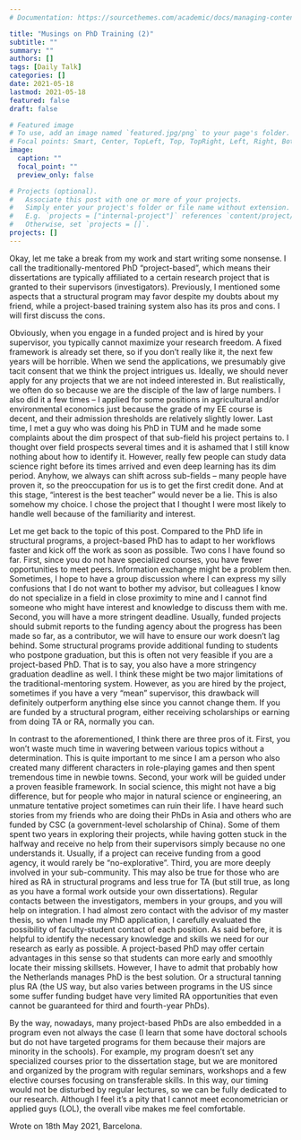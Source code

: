 ```yaml
---
# Documentation: https://sourcethemes.com/academic/docs/managing-content/

title: "Musings on PhD Training (2)"
subtitle: ""
summary: ""
authors: []
tags: [Daily Talk]
categories: []
date: 2021-05-18
lastmod: 2021-05-18
featured: false
draft: false

# Featured image
# To use, add an image named `featured.jpg/png` to your page's folder.
# Focal points: Smart, Center, TopLeft, Top, TopRight, Left, Right, BottomLeft, Bottom, BottomRight.
image:
  caption: ""
  focal_point: ""
  preview_only: false

# Projects (optional).
#   Associate this post with one or more of your projects.
#   Simply enter your project's folder or file name without extension.
#   E.g. `projects = ["internal-project"]` references `content/project/deep-learning/index.md`.
#   Otherwise, set `projects = []`.
projects: []
---
```

Okay, let me take a break from my work and start writing some nonsense. I call the traditionally-mentored PhD “project-based”, which means their dissertations are typically affiliated to a certain research project that is granted to their supervisors (investigators). Previously, I mentioned some aspects that a structural program may favor despite my doubts about my friend, while a project-based training system also has its pros and cons. I will first discuss the cons. 

Obviously, when you engage in a funded project and is hired by your supervisor, you typically cannot maximize your research freedom. A fixed framework is already set there, so if you don’t really like it, the next few years will be horrible. When we send the applications, we presumably give tacit consent that we think the project intrigues us. Ideally, we should never apply for any projects that we are not indeed interested in. But realistically, we often do so because we are the disciple of the law of large numbers. I also did it a few times – I applied for some positions in agricultural and/or environmental economics just because the grade of my EE course is decent, and their admission thresholds are relatively slightly lower. Last time, I met a guy who was doing his PhD in TUM and he made some complaints about the dim prospect of that sub-field his project pertains to. I thought over field prospects several times and it is ashamed that I still know nothing about how to identify it. However, really few people can study data science right before its times arrived and even deep learning has its dim period. Anyhow, we always can shift across sub-fields – many people have proven it, so the preoccupation for us is to get the first credit done. And at this stage, “interest is the best teacher” would never be a lie. This is also somehow my choice. I chose the project that I thought I were most likely to handle well because of the familiarity and interest.

Let me get back to the topic of this post. Compared to the PhD life in structural programs, a project-based PhD has to adapt to her workflows faster and kick off the work as soon as possible. Two cons I have found so far. First, since you do not have specialized courses, you have fewer opportunities to meet peers. Information exchange might be a problem then. Sometimes, I hope to have a group discussion where I can express my silly confusions that I do not want to bother my advisor, but colleagues I know do not specialize in a field in close proximity to mine and I cannot find someone who might have interest and knowledge to discuss them with me. Second, you will have a more stringent deadline. Usually, funded projects should submit reports to the funding agency about the progress has been made so far, as a contributor, we will have to ensure our work doesn’t lag behind. Some structural programs provide additional funding to students who postpone graduation, but this is often not very feasible if you are a project-based PhD. That is to say, you also have a more stringency graduation deadline as well. I think these might be two major limitations of the traditional-mentoring system. However, as you are hired by the project, sometimes if you have a very “mean” supervisor, this drawback will definitely outperform anything else since you cannot change them. If you are funded by a structural program, either receiving scholarships or earning from doing TA or RA, normally you can.

In contrast to the aforementioned, I think there are three pros of it. First, you won’t waste much time in wavering between various topics without a determination. This is quite important to me since I am a person who also created many different characters in role-playing games and then spent tremendous time in newbie towns. Second, your work will be guided under a proven feasible framework. In social science, this might not have a big difference, but for people who major in natural science or engineering, an unmature tentative project sometimes can ruin their life. I have heard such stories from my friends who are doing their PhDs in Asia and others who are funded by CSC (a government-level scholarship of China). Some of them spent two years in exploring their projects, while having gotten stuck in the halfway and receive no help from their supervisors simply because no one understands it. Usually, if a project can receive funding from a good agency, it would rarely be “no-explorative”. Third, you are more deeply involved in your sub-community. This may also be true for those who are hired as RA in structural programs and less true for TA (but still true, as long as you have a formal work outside your own dissertations). Regular contacts between the investigators, members in your groups, and you will help on integration. I had almost zero contact with the advisor of my master thesis, so when I made my PhD application, I carefully evaluated the possibility of faculty-student contact of each position. As said before, it is helpful to identify the necessary knowledge and skills we need for our research as early as possible. A project-based PhD may offer certain advantages in this sense so that students can more early and smoothly locate their missing skillsets. However, I have to admit that probably how the Netherlands manages PhD is the best solution. Or a structural tanning plus RA (the US way, but also varies between programs in the US since some suffer funding budget have very limited RA opportunities that even cannot be guaranteed for third and fourth-year PhDs). 

By the way, nowadays, many project-based PhDs are also embedded in a program even not always the case (I learn that some have doctoral schools but do not have targeted programs for them because their majors are minority in the schools). For example, my program doesn’t set any specialized courses prior to the dissertation stage, but we are monitored and organized by the program with regular seminars, workshops and a few elective courses focusing on transferable skills. In this way, our timing would not be disturbed by regular lectures, so we can be fully dedicated to our research. Although I feel it’s a pity that I cannot meet econometrician or applied guys (LOL), the overall vibe makes me feel comfortable.

Wrote on 18th May 2021, Barcelona.
